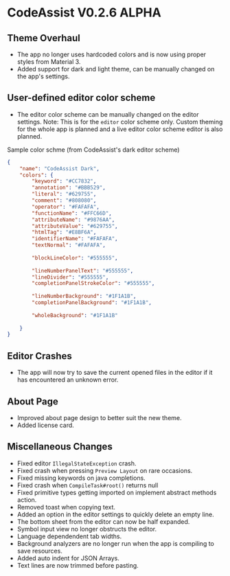 # CodeAssist V0.2.6 ALPHA

## Theme Overhaul
- The app no longer uses hardcoded colors and is now using proper styles from Material 3.
- Added support for dark and light theme, can be manually changed on the app's settings.

## User-defined editor color scheme
- The editor color scheme can be manually changed on the editor settings.
Note: This is for the `editor` color scheme only. Custom theming for the whole app is planned and a live editor color scheme editor is also planned.

Sample color schme (from CodeAssist's dark editor scheme)
```json
{
    "name": "CodeAssist Dark",
    "colors": {
        "keyword": "#CC7832",
        "annotation": "#BBB529",
        "literal": "#629755",
        "comment": "#808080",
        "operator": "#FAFAFA",
        "functionName": "#FFC66D",
        "attributeName": "#9876AA",
        "attributeValue": "#629755",
        "htmlTag": "#E8BF6A",
        "identifierName": "#FAFAFA",
        "textNormal": "#FAFAFA",
        
        "blockLineColor": "#555555",
        
        "lineNumberPanelText": "#555555",
        "lineDivider": "#555555",
        "completionPanelStrokeColor": "#555555",
        
        "lineNumberBackground": "#1F1A1B",
        "completionPanelBackground": "#1F1A1B",
        
        "wholeBackground": "#1F1A1B"
        
    }
}
```

## Editor Crashes
- The app will now try to save the current opened files in the editor if it has encountered an unknown error.

## About Page
- Improved about page design to better suit the new theme.
- Added license card.

## Miscellaneous Changes
- Fixed editor `IllegalStateException` crash.
- Fixed crash when pressing `Preview Layout` on rare occasions.
- Fixed missing keywords on java completions.
- Fixed crash when `CompileTask#root()` returns null
- Fixed primitive types getting imported on implement abstract methods action.
- Removed toast when copying text.
- Added an option in the editor settings to quickly delete an empty line.
- The bottom sheet from the editor can now be half expanded.
- Symbol input view no longer obstructs the editor.
- Language dependendent tab widths.
- Background analyzers are no longer run when the app is compiling to save resources.
- Added auto indent for JSON Arrays.
- Text lines are now trimmed before pasting.
